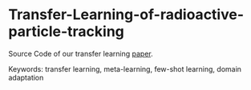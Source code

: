 # Transfer-Learning-of-radioactive-particle-tracking #
Source Code of our transfer learning [paper](https://www.sciencedirect.com/science/article/pii/S0009250921007557?via%3Dihub). 

Keywords: transfer learning, meta-learning, few-shot learning, domain adaptation
